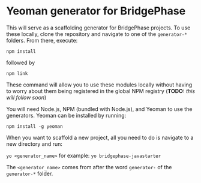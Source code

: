 # Yeoman generator for BridgePhase

This will serve as a scaffolding generator for BridgePhase projects. To use these locally, clone the repository and navigate to one of the `generator-*` folders. From there, execute:

`npm install`

followed by

`npm link`

These command will allow you to use these modules locally without having to worry about them being registered in the global NPM registry (**TODO:** _this will follow soon_)

You will need Node.js, NPM (bundled with Node.js), and Yeoman to use the generators. Yeoman can be installed by running:

`npm install -g yeoman`

When you want to scaffold a new project, all you need to do is navigate to a new directory and run:

`yo <generator_name>` for example: `yo bridgephase-javastarter`

The `<generator_name>` comes from after the word `generator-` of the `generator-*` folder.
